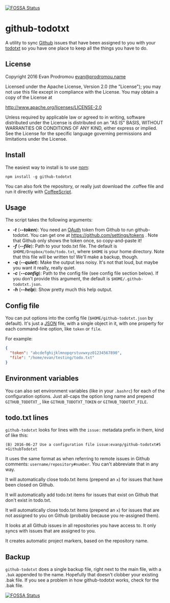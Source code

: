 [![FOSSA Status](https://app.fossa.io/api/projects/git%2Bgithub.com%2Fevanp%2Fgithub-todotxt.svg?type=shield)](https://app.fossa.io/projects/git%2Bgithub.com%2Fevanp%2Fgithub-todotxt?ref=badge_shield)

github-todotxt
==============

A utility to sync [Github](https://github.com/) issues that have been assigned
to you with your [todotxt](http://todotxt.com/) so you have one place to keep
all the things you have to do.

License
-------

Copyright 2016 Evan Prodromou <evan@prodromou.name>

Licensed under the Apache License, Version 2.0 (the "License"); you may not use
this file except in compliance with the License. You may obtain a copy of the
License at

  http://www.apache.org/licenses/LICENSE-2.0

Unless required by applicable law or agreed to in writing, software distributed
under the License is distributed on an "AS IS" BASIS, WITHOUT WARRANTIES OR
CONDITIONS OF ANY KIND, either express or implied. See the License for the
specific language governing permissions and limitations under the License.

Install
-------

The easiest way to install is to use [npm](http://npmjs.org/):

```shell
npm install -g github-todotxt
```

You can also fork the repository, or really just download the .coffee file
and run it directly with [CoffeeScript](http://coffeescript.org/).

Usage
-----

The script takes the following arguments:

* ***-t*** (***--token***): You need an
  [OAuth](https://developer.github.com/v3/oauth/) token from Github to
  run github-todotxt. You can get one at https://github.com/settings/tokens .
  Note that Github only shows the token once, so copy-and-paste it!
* ***-f*** (***--file***): Path to your todo.txt file. The default is
  `$HOME/Dropbox/todo/todo.txt`, where `$HOME` is your home directory. Note that
  this file will be written to! We'll make a backup, though.
* ***-q*** (***--quiet***): Make the output less noisy. It's not that loud, but
  maybe you want it really, really quiet.
* ***-c*** (***--config***): Path to the config file (see config file section
  below). If you don't provide this argument, the default is
  `$HOME/.github-todotxt.json`.
* ***-h*** (***--help***): Show pretty much this help output.

Config file
-----------

You can put options into the config file (`$HOME/github-todotxt.json` by
default). It's just a [JSON](http://json.org/) file, with a single object in it,
with one property for each command-line option, like `token` or `file`.

For example:

```json
{
  "token": "abcdefghijklmnopqrstuvwxyz01234567890",
  "file": "/home/evan/testing/todo.txt"
}
```

Environment variables
---------------------

You can also set environment variables (like in your `.bashrc`) for each of the
configuration options. Just all-caps the option long name and prepend
`GITHUB_TODOTXT_`, like `GITHUB_TODOTXT_TOKEN` or `GITHUB_TODOTXT_FILE`.

todo.txt lines
--------------

`github-todotxt` looks for lines with the `issue:` metadata prefix in them, kind
of like this:

```
(B) 2016-06-27 Use a configuration file issue:evanp/github-todotxt#5 +GithubTodotxt
```

It uses the same format as when referring to remote issues in Github comments:
`username/repository#number`. You can't abbreviate that in any way.

It will automatically close todo.txt items (prepend an `x`) for issues that have
been closed on Github.

It will automatically add todo.txt items for issues that exist on Github that
don't exist in todo.txt.

It will automatically close todo.txt items (prepend an `x`) for issues that are
not assigned to you on Github (probably because you re-assigned them).

It looks at all Github issues in all repositories you have access to. It only
syncs with issues that are assigned to you.

It creates automatic project markers, based on the repository name.

Backup
------

`github-todotxt` does a single backup file, right next to the main file, with a
`.bak` appended to the name. Hopefully that doesn't clobber your existing .bak
file. If you see a problem in how github-todotxt works, check for the .bak file.


[![FOSSA Status](https://app.fossa.io/api/projects/git%2Bgithub.com%2Fevanp%2Fgithub-todotxt.svg?type=large)](https://app.fossa.io/projects/git%2Bgithub.com%2Fevanp%2Fgithub-todotxt?ref=badge_large)